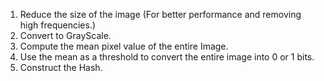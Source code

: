1. Reduce the size of the image (For better performance and removing high frequencies.)
2. Convert to GrayScale.
3. Compute the mean pixel value of the entire Image.
4. Use the mean as a threshold to convert the entire image into 0 or 1 bits.
5. Construct the Hash.
